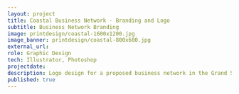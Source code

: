 ```yaml
---
layout: project
title: Coastal Business Network - Branding and Logo
subtitle: Business Network Branding
image: printdesign/coastal-1600x1200.jpg
image_banner: printdesign/coastal-800x600.jpg
external_url:
role: Graphic Design
tech: Illustrator, Photoshop
projectdate:
description: Logo design for a proposed business network in the Grand Strand region of South Carolina.
published: true
---
```


<!-- ### Overview
 
### Concept  

### Architecture

### Wireframes

### Mockups -->

